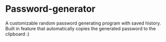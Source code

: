 # Password-generator
A customizable random password generating program with saved history.
Built in feature that automatically copies the generated password to the clipboard
:)
